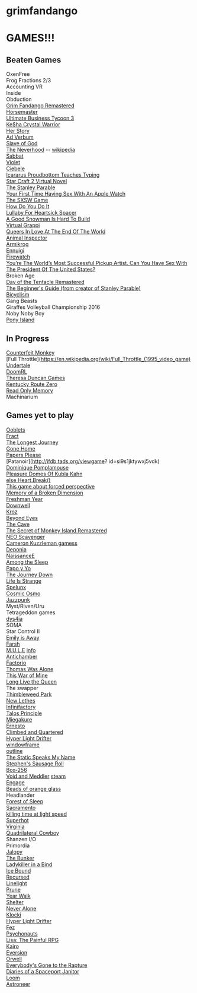 # grimfandango
# GAMES!!!

## Beaten Games
OxenFree  
Frog Fractions 2/3  
Accounting VR  
Inside  
Obduction  
[Grim Fandango Remastered](https://en.wikipedia.org/wiki/Grim_Fandango)  
[Horsemaster](http://noncanon.com/HorseMaster.html)  
[Ultimate Business Tycoon 3](http://aliendovecote.com/uploads/twine/tycoon/crime.html)  
[Ke$ha Crystal Warrior](http://aliendovecote.com/uploads/twine/kesha.html)  
[Her Story](http://www.herstorygame.com/)  
[Ad Verbum](http://nickm.com/if/adverbum.html)  
[Slave of God](http://www.increpare.com/2012/12/slave-of-god/)  
[The Neverhood](https://archive.org/details/Neverhood_The_1996_DreamWorks) -- [wikipedia](https://en.wikipedia.org/wiki/The_Neverhood)  
[Sabbat](http://porpentine.tumblr.com/post/43790631192/presenting-sabbat-a-twine-game-by-oh-no-problems)  
[Violet](http://textadventures.co.uk/games/view/e-utl5-bu0yya2ycst0mrg/violet)  
[Ciebele](http://ninasays.so/cibele/)  
[Icararus Proudbottom Teaches Typing](http://www.holywowstudios.com/teachestyping/)  
[Star Craft 2 Virtual Novel](http://www.sc2vn.com/)  
[The Stanley Parable](http://www.stanleyparable.com/)  
[Your First Time Having Sex With An Apple Watch](http://www.buzzfeed.com/samthurman/os-xxx#.ajbJmmalK)  
[The SXSW Game](http://www.freeindiegam.es/2013/03/the-sxsw-game-leigh-alexander/)   
[How Do You Do It](http://ninasays.so/howdoyoudoit/)  
[Lullaby For Heartsick Spacer](http://mkopas.net/files/spacerlullaby/)  
[A Good Snowman Is Hard To Build](http://agoodsnowman.com/)  
[Virtual Grappi](http://rpgmaker.net/games/8284/)  
[Queers In Love At The End Of The World](http://auntiepixelante.com/endoftheworld/)  
[Animal Inspector](http://tomastle.itch.io/animal-inspector)  
[Armikrog](http://store.steampowered.com/app/334120/)  
[Ennuigi](http://www.lexaloffle.com/bbs/?tid=2232&pid=12311&autoplay=1#pp)  
[Firewatch](http://www.firewatchgame.com/)  
[You’re The World’s Most Successful Pickup Artist. Can You Have Sex With The President Of The United States?](http://www.clickhole.com/clickventure/youre-worlds-most-successful-pickup-artist-can-you-3880#1,)  
Broken Age  
[Day of the Tentacle Remastered](http://www.pcgamer.com/day-of-the-tentacle-remastered-screenshots-revealed)   
[The Beginner's Guide (from creator of Stanley Parable)](http://store.steampowered.com/app/303210/)  
[Bicyclism](http://gamejolt.com/games/bicyclism-art-of-riding/39795)  
Gang Beasts  
Giraffes Volleyball Championship 2016  
Noby Noby Boy  
[Pony Island](http://store.steampowered.com/app/405640/)  
 

## In Progress
[Counterfeit Monkey](http://emshort.com/counterfeit_monkey/)  
[Full Throttle](https://en.wikipedia.org/wiki/Full_Throttle_(1995_video_game)  
[Undertale](http://store.steampowered.com/app/391540/)  
[DoomRL](http://doom.chaosforge.org/)   
[Theresa Duncan Games](https://www.theverge.com/2015/4/17/8436439/theresa-duncan-chop-suey-cd-rom-preservation)  
[Kentucky Route Zero](http://kentuckyroutezero.com/)  
[Read Only Memory](http://readonlymemori.es/)  
Machinarium  
  



## Games yet to play
[Ooblets](https://ooblets.com/2017/02/our-biggest-news-yet/)    
[Fract](http://fractgame.com/)  
[The Longest Journey](https://en.wikipedia.org/wiki/The_Longest_Journey)  
[Gone Home](http://www.gonehomegame.com/)  
[Papers Please](http://dukope.com/)  
[Patanoir](http://ifdb.tads.org/viewgame?  id=si9s1jktywxj5vdk)  
[Dominique Pomplamouse](http://www.dominiquepamplemousse.com/)  
[Pleasure Domes Of Kubla Kahn](http://gamejolt.com/games/pleasuredromes-of-kubla-khan/9598#close)  
[else Heart.Break()](http://elseheartbreak.com/)  
[This game about forced perspective](https://www.polygon.com/2015/10/26/9618504/pillow-castle-tech-demo-first-person-puzzler-new-2015-pc-gameplay-museum-of-simulation-technology)  
[Memory of a Broken Dimension](http://xra.itch.io/memory-of-a-broken-dimension)  
[Freshman Year](http://ninasays.so/freshmanyear/)  
[Downwell](http://downwellgame.com/)   
[Kroz](https://en.wikipedia.org/wiki/Kroz_series)  
[Beyond Eyes](http://www.beyondeyes-game.com/)  
[The Cave](http://thecavegame.com/)  
[The Secret of Monkey Island Remastered](http://store.steampowered.com/app/32360/)  
[NEO Scavenger](http://www.gog.com/game/neo_scavenger)  
[Cameron Kuzzleman gamess](http://heylookatmygames.com/)  
[Deponia](http://www.daedalic.de/en/game/Deponia#5)  
[NaissanceE](http://store.steampowered.com/app/265690/)  
[Among the Sleep](http://store.steampowered.com/app/250620/)  
[Papo y Yo](http://store.steampowered.com/app/227080)  
[The Journey Down](http://store.steampowered.com/app/220090)  
[Life Is Strange](http://store.steampowered.com/agecheck/app/319630/)  
[Spelunx](http://store.steampowered.com/app/63640/)  
[Cosmic Osmo](http://store.steampowered.com/app/63620/)  
[Jazzpunk](http://store.steampowered.com/app/250260/)  
Myst/Riven/Uru  
Tetrageddon games  
[dys4ia](http://w.itch.io/dys4ia)  
SOMA  
Star Control II  
[Emily is Away](http://store.steampowered.com/app/417860/)  
[Farsh](http://www.mahdibahrami.com/farsh)  
[M.U.L.E](https://www.google.com/url?q=https%3A%2F%2Farchive.org%2Fdetails%2Fa8b_M.U.L.E._1983_Electronic_Arts_US&sa=D&sntz=1&usg=AFQjCNFqhPuafxSymxIXmJVV3maxYEVIwA) [info](https://en.wikipedia.org/wiki/M.U.L.E.)  
[Antichamber](http://www.antichamber-game.com/)  
[Factorio](https://www.factorio.com/)  
[Thomas Was Alone](http://www.mikebithellgames.com/thomaswasalone/)  
[This War of Mine](http://www.11bitstudios.com/games/16/this-war-of-mine)  
[Long Live the Queen](http://store.steampowered.com/app/251990/)  
The swapper  
[Thimbleweed Park](https://thimbleweedpark.com/)  
[New Lethes](https://colestia.itch.io/new-lethes)  
[Infinifactory](http://www.zachtronics.com/infinifactory/)  
[Talos Principle](http://www.croteam.com/talosprinciple/)  
[Miegakure](http://miegakure.com/)  
[Ernesto](http://ernestogame.com/)  
[Climbed and Quartered](http://gamejolt.com/games/climbed-and-quartered/139189)  
[Hyper Light Drifter](http://www.heart-machine.com/)  
[windowframe](http://ludumdare.com/compo/ludum-dare-35/?action=preview&uid=3479)  
[outline](https://managore.itch.io/outline)  
[The Static Speaks My Name](http://store.steampowered.com/app/387860/)  
[Stephen's Sausage Roll](http://www.stephenssausageroll.com/)  
[Box-256](http://box-256.com/)  
[Void and Meddler](http://voidandmeddler.com/) [steam](http://store.steampowered.com/app/377970/)  
[Engage](http://www.engare.design/)  
[Beads of orange glass](https://lorenschmidt.itch.io/beads-of-orange-glass)  
Headlander  
[Forest of Sleep](http://twistedtreegames.com/forest-of-sleep/)  
[Sacramento](https://dziff.itch.io/sacramento)  
[killing time at light speed](https://gritfish.itch.io/ktals)  
[Superhot](https://superhotgame.com/)   
[Virginia](http://store.steampowered.com/app/374030/)  
[Quadrilateral Cowboy](http://blendogames.com/qc/)  
Shanzen I/O  
Primordia  
[Jalopy](http://store.steampowered.com/app/446020/)  
[The Bunker](http://store.steampowered.com/app/481110/)  
[Ladykiller in a Bind](http://store.steampowered.com/app/560000/?snr=1_620_4_1401_45)  
[Ice Bound](http://ice-bound.com/news/ice-bound-sale-writing-charity/)  
[Recursed](http://store.steampowered.com/app/497780/)  
[Linelight](https://linelightgame.com/)  
[Prune](http://www.prunegame.com/)  
[Year Walk](http://store.steampowered.com/app/269050/)  
[Shelter](http://store.steampowered.com/app/244710/)  
[Never Alone](http://neveralonegame.com/)  
[Klocki](http://store.steampowered.com/app/499440/)  
[Hyper Light Drifter](http://store.steampowered.com/app/257850/)  
[Fez](http://www.fezgame.com/)  
[Psychonauts](http://www.psychonauts.com/)  
[Lisa: The Painful RPG](http://www.lisatherpg.com/)   
[Kairo](http://kairo.lockeddoorpuzzle.com/)  
[Eversion](http://store.steampowered.com/app/33680/)  
[Orwell](http://store.steampowered.com/app/491950/)  
[Everybody's Gone to the Rapture](http://store.steampowered.com/app/417880/)  
[Diaries of a Spaceport Janitor](http://store.steampowered.com/app/436500/)  
[Loom](http://store.steampowered.com/app/32340/)  
[Astroneer](http://store.steampowered.com/app/361420/)  
    

